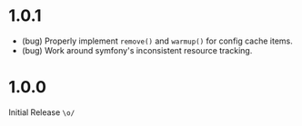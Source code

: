 1.0.1
=====

*   (bug) Properly implement `remove()` and `warmup()` for config cache items.
*   (bug) Work around symfony's inconsistent resource tracking.


1.0.0
=====

Initial Release `\o/`

